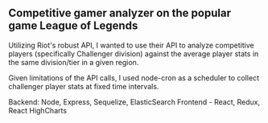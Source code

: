 ## Competitive gamer analyzer on the popular game League of Legends

Utilizing Riot's robust API, I wanted to use their API to analyze competitive players (specifically Challenger division) against the average player stats in the same division/tier in a given region.

Given limitations of the API calls, I used node-cron as a scheduler to collect challenger player stats at fixed time intervals.

Backend: Node, Express, Sequelize, ElasticSearch
Frontend - React, Redux, React HighCharts


